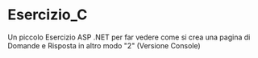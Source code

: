 # Esercizio_C
Un piccolo Esercizio ASP .NET per far vedere come si crea una pagina di Domande e Risposta in altro modo "2" (Versione Console)
